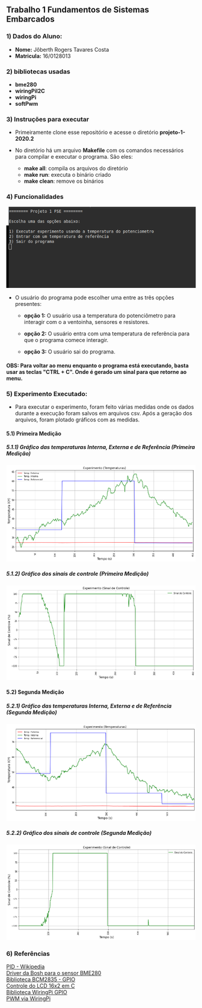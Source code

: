 ## Trabalho 1 Fundamentos de Sistemas Embarcados

### 1) Dados do Aluno:

- **Nome:** Jôberth Rogers Tavares Costa
- **Matricula:** 16/0128013

### 2) bibliotecas usadas

- **bme280**
- **wiringPiI2C**
- **wiringPi**
- **softPwm**

### 3) Instruções para executar

- Primeiramente clone esse repositório e acesse o diretório **projeto-1-2020.2**

- No diretório há um arquivo **Makefile** com os comandos necessários para compilar e executar o programa. São eles:

    - **make all**: compila os arquivos do diretório
    - **make run**: executa o binário criado
    - **make clean**: remove os binários

### 4) Funcionalidades

![menu](figuras/menu.png)

- O usuário do programa pode escolher uma entre as três opções presentes:
    - **opção 1:** O usuário usa a temperatura do potenciômetro para interagir com o a ventoinha, sensores e resistores.

    - **opção 2:** O usuário entra com uma temperatura de referência para que o programa comece interagir.

    - **opção 3:** O usuário sai do programa.

#### OBS: Para voltar ao menu enquanto o programa está executando, basta usar as teclas "CTRL + C". Onde é gerado um sinal para que retorne ao menu.

### 5) Experimento Executado:

- Para executar o experimento, foram feito várias medidas onde os dados durante a execução foram salvos em arquivos csv. Após a geração dos arquivos, foram plotado gráficos com as medidas.

#### 5.1) Primeira Medição

##### 5.1.1) Gráfico das temperaturas Interna, Externa e de Referência (Primeira Medição)

![medicao 1](medidas/temperatures_medicao2.png)

##### 5.1.2) Gráfico dos sinais de controle (Primeira Medição)

![medicao 2](medidas/sinal_controle_medicao2.png)

#### 5.2) Segunda Medição
##### 5.2.1) Gráfico das temperaturas Interna, Externa e de Referência (Segunda Medição)

![medicao 3](medidas/temperaturas_medicao3.png)

##### 5.2.2) Gráfico dos sinais de controle (Segunda Medição)

![medicao 4](medidas/sinal_controle_medicao3.png)

### 6) Referências

[PID - Wikipedia](https://pt.wikipedia.org/wiki/Controlador_proporcional_integral_derivativo)  
[Driver da Bosh para o sensor BME280](https://github.com/BoschSensortec/BME280_driver)  
[Biblioteca BCM2835 - GPIO](http://www.airspayce.com/mikem/bcm2835/)  
[Controle do LCD 16x2 em C](http://www.bristolwatch.com/rpi/i2clcd.htm)  
[Biblioteca WiringPi GPIO](http://wiringpi.com)  
[PWM via WiringPi](https://www.electronicwings.com/raspberry-pi/raspberry-pi-pwm-generation-using-python-and-c)